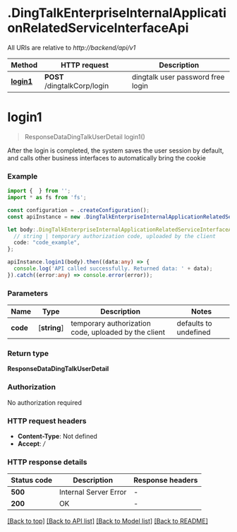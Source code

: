 # .DingTalkEnterpriseInternalApplicationRelatedServiceInterfaceApi

All URIs are relative to *http://backend/api/v1*

Method | HTTP request | Description
------------- | ------------- | -------------
[**login1**](DingTalkEnterpriseInternalApplicationRelatedServiceInterfaceApi.md#login1) | **POST** /dingtalkCorp/login | dingtalk user password free login


# **login1**
> ResponseDataDingTalkUserDetail login1()

After the login is completed, the system saves the user session by default, and calls other business interfaces to automatically bring the cookie

### Example


```typescript
import {  } from '';
import * as fs from 'fs';

const configuration = .createConfiguration();
const apiInstance = new .DingTalkEnterpriseInternalApplicationRelatedServiceInterfaceApi(configuration);

let body:.DingTalkEnterpriseInternalApplicationRelatedServiceInterfaceApiLogin1Request = {
  // string | temporary authorization code, uploaded by the client
  code: "code_example",
};

apiInstance.login1(body).then((data:any) => {
  console.log('API called successfully. Returned data: ' + data);
}).catch((error:any) => console.error(error));
```


### Parameters

Name | Type | Description  | Notes
------------- | ------------- | ------------- | -------------
 **code** | [**string**] | temporary authorization code, uploaded by the client | defaults to undefined


### Return type

**ResponseDataDingTalkUserDetail**

### Authorization

No authorization required

### HTTP request headers

 - **Content-Type**: Not defined
 - **Accept**: */*


### HTTP response details
| Status code | Description | Response headers |
|-------------|-------------|------------------|
**500** | Internal Server Error |  -  |
**200** | OK |  -  |

[[Back to top]](#) [[Back to API list]](README.md#documentation-for-api-endpoints) [[Back to Model list]](README.md#documentation-for-models) [[Back to README]](README.md)


